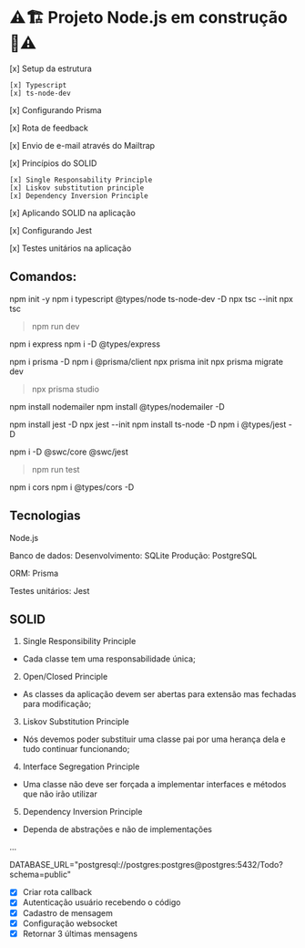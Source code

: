 # ⚠️🏗️ Projeto Node.js em construção 🚧⚠️


[x] Setup da estrutura

    [x] Typescript
    [x] ts-node-dev

[x] Configurando Prisma

[x] Rota de feedback

[x] Envio de e-mail através do Mailtrap

[x] Princípios do SOLID

    [x] Single Responsability Principle
    [x] Liskov substitution principle
    [x] Dependency Inversion Principle

[x] Aplicando SOLID na aplicação

[x] Configurando Jest

[x] Testes unitários na aplicação

## Comandos:

npm init -y
npm i typescript @types/node ts-node-dev -D
npx tsc --init
npx tsc

> npm run dev

npm i express
npm i -D @types/express

npm i prisma -D
npm i @prisma/client
npx prisma init
npx prisma migrate dev

> npx prisma studio

npm install nodemailer
npm install @types/nodemailer -D

npm install jest -D
npx jest --init
npm install ts-node -D
npm i @types/jest -D

npm i -D @swc/core @swc/jest

> npm run test

npm i cors
npm i @types/cors -D

## Tecnologias

Node.js

Banco de dados:
Desenvolvimento: SQLite
Produção: PostgreSQL

ORM: Prisma

Testes unitários: Jest


## SOLID

1. Single Responsibility Principle
- Cada classe tem uma responsabilidade única;

2. Open/Closed Principle
- As classes da aplicação devem ser abertas para extensão mas fechadas para modificação;

3. Liskov Substitution Principle
- Nós devemos poder substituir uma classe pai por uma herança dela e tudo continuar funcionando;

4. Interface Segregation Principle
- Uma classe não deve ser forçada a implementar interfaces e métodos que não irão utilizar

5. Dependency Inversion Principle
- Dependa de abstrações e não de implementações




...

DATABASE_URL="postgresql://postgres:postgres@postgres:5432/Todo?schema=public"

- [x] Criar rota callback
- [x] Autenticação usuário recebendo o código
- [x] Cadastro de mensagem
- [x] Configuração websocket
- [x] Retornar 3 últimas mensagens
